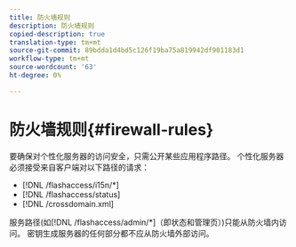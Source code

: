 ```yaml
---
title: 防火墙规则
description: 防火墙规则
copied-description: true
translation-type: tm+mt
source-git-commit: 89bdda1d4bd5c126f19ba75a819942df901183d1
workflow-type: tm+mt
source-wordcount: '63'
ht-degree: 0%

---
```



# 防火墙规则{#firewall-rules}

要确保对个性化服务器的访问安全，只需公开某些应用程序路径。 个性化服务器必须接受来自客户端对以下路径的请求：

* [!DNL /flashaccess/i15n/*]
* [!DNL /flashaccess/status]
* [!DNL /crossdomain.xml]

服务路径(如[!DNL /flashaccess/admin/*]（即状态和管理页）)只能从防火墙内访问。 密钥生成服务器的任何部分都不应从防火墙外部访问。
